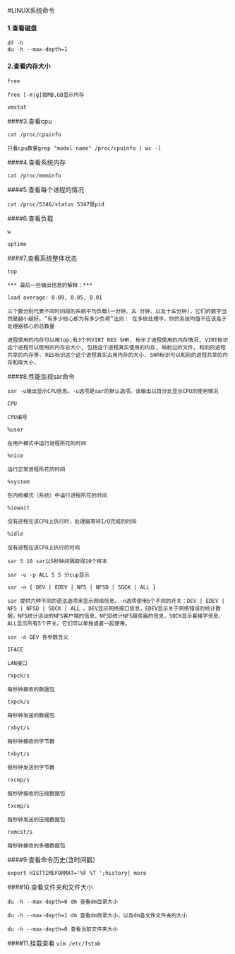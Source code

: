 #LINUX系统命令

#### 1.查看磁盘

```
df -h
du -h --max-depth=1
```

#### 2.查看内存大小

```
free

free [-m|g]按MB,GB显示内存

vmstat
```

####3.查看cpu

`cat /proc/cpuinfo`

``` 只看cpu数量grep "model name" /proc/cpuinfo | wc -l ```

####4.查看系统内存

`cat /proc/meminfo`

####5.查看每个进程的情况

`cat /proc/5346/status 5347是pid`

####6.查看负载

`w`

`uptime`

####7.查看系统整体状态

`top`

```
*** 最后一些输出信息的解释：***

load average: 0.09, 0.05, 0.01

三个数分别代表不同时间段的系统平均负载(一分钟、五 分钟、以及十五分钟)，它们的数字当然是越小越好。“有多少核心即为有多少负荷”法则： 在多核处理中，你的系统均值不应该高于处理器核心的总数量

进程使用的内存可以用top,有3个列VIRT RES SHR, 标示了进程使用的内存情况, VIRT标识这个进程可以使用的内存总大小, 包括这个进程真实使用的内存, 映射过的文件, 和别的进程共享的内存等. RES标识这个这个进程真实占用内存的大小. SHR标识可以和别的进程共享的内存和库大小.
```
####8.性能监视sar命令

`sar -u输出显示CPU信息。-u选项是sar的默认选项。该输出以百分比显示CPU的使用情况`

`CPU`

```
CPU编号

%user

在用户模式中运行进程所花的时间

%nice

运行正常进程所花的时间

%system

在内核模式（系统）中运行进程所花的时间

%iowait

没有进程在该CPU上执行时，处理器等待I/O完成的时间

%idle

没有进程在该CPU上执行的时间

sar 5 10 sar以5秒钟间隔取得10个样本

sar -u -p ALL 5 5 分cup显示

sar -n { DEV | EDEV | NFS | NFSD | SOCK | ALL }

sar 提供六种不同的语法选项来显示网络信息。-n选项使用6个不同的开关：DEV | EDEV | NFS | NFSD | SOCK | ALL 。DEV显示网络接口信息，EDEV显示关于网络错误的统计数据，NFS统计活动的NFS客户端的信息，NFSD统计NFS服务器的信息，SOCK显示套接字信息，ALL显示所有5个开关。它们可以单独或者一起使用。

sar -n DEV 各参数含义

IFACE

LAN接口

rxpck/s

每秒钟接收的数据包

txpck/s

每秒钟发送的数据包

rxbyt/s

每秒钟接收的字节数

txbyt/s

每秒钟发送的字节数

rxcmp/s

每秒钟接收的压缩数据包

txcmp/s

每秒钟发送的压缩数据包

rxmcst/s

每秒钟接收的多播数据包
```

####9.查看命令历史(含时间戳）

`export HISTTIMEFORMAT='%F %T ';history| more`

####10.查看文件夹和文件大小

```
du -h --max-depth=0 dm 查看dm目录大小

du -h --max-depth=1 dm 查看dm目录大小，以及dm各文件文件夹的大小

du -h --max-depth=0 查看当前文件夹大小
```
####11.挂载查看
`vim /etc/fstab`
